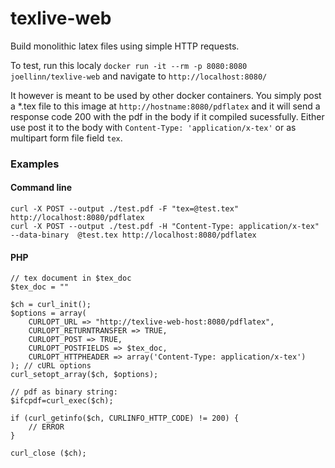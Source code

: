 # texlive-web
Build monolithic latex files using simple HTTP requests.

To test, run this localy 
`docker run -it --rm -p 8080:8080 joellinn/texlive-web`
and navigate to
`http://localhost:8080/`


It however is meant to be used by other docker containers.
You simply post a *.tex file to this image at `http://hostname:8080/pdflatex` and it will send a response code 200 with the pdf in the body if it compiled sucessfully.
Either use post it to the body with `Content-Type: 'application/x-tex'` or as multipart form file field `tex`.


### Examples
#### Command line
```
curl -X POST --output ./test.pdf -F "tex=@test.tex" http://localhost:8080/pdflatex
curl -X POST --output ./test.pdf -H "Content-Type: application/x-tex"  --data-binary  @test.tex http://localhost:8080/pdflatex 
```
#### PHP
```
// tex document in $tex_doc
$tex_doc = ""

$ch = curl_init();
$options = array(
    CURLOPT_URL => "http://texlive-web-host:8080/pdflatex",
    CURLOPT_RETURNTRANSFER => TRUE,
    CURLOPT_POST => TRUE,
    CURLOPT_POSTFIELDS => $tex_doc,
    CURLOPT_HTTPHEADER => array('Content-Type: application/x-tex')
); // cURL options
curl_setopt_array($ch, $options);

// pdf as binary string:
$ifcpdf=curl_exec($ch);

if (curl_getinfo($ch, CURLINFO_HTTP_CODE) != 200) {
    // ERROR
}

curl_close ($ch);
```
